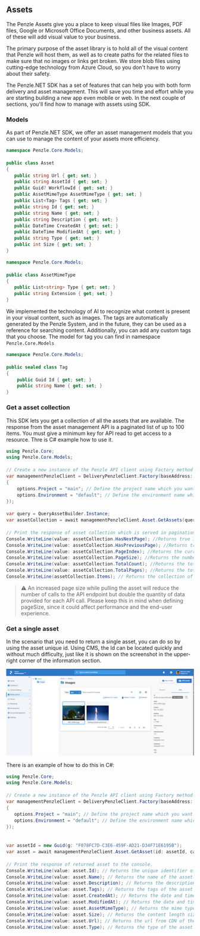 ## **Assets**

The Penzle Assets give you a place to keep visual files like Images, PDF files, Google or Microsoft Office Documents, and other business assets. All of these will add visual value to your business.

The primary purpose of the asset library is to hold all of the visual content that Penzle will host them, as well as to create paths for the related files to make sure that no images or links get broken. We store blob files using cutting-edge technology from Azure Cloud, so you don't have to worry about their safety.

 The Penzle.NET SDK has a set of features that can help you with both form delivery and asset management. This will save you time and effort while you are starting building a new app even mobile or web. In the next couple of sections, you'll find how to manage with assets using SDK.

 ### **Models**
As part of Penzle.NET SDK, we offer an asset management models that you can use to manage the content of your assets more efficiency.

 ```csharp
namespace Penzle.Core.Models;

public class Asset
{
    public string Url { get; set; }
    public string AssetId { get; set; }
    public Guid? WorkflowId { get; set; }
    public AssetMimeType AssetMimeType { get; set; }
    public List<Tag> Tags { get; set; }
    public string Id { get; set; }
    public string Name { get; set; }
    public string Description { get; set; }
    public DateTime CreatedAt { get; set; }
    public DateTime ModifiedAt { get; set; }
    public string Type { get; set; }
    public int Size { get; set; }
}
```

 ```csharp
namespace Penzle.Core.Models;

public class AssetMimeType
{
    public List<string> Type { get; set; }
    public string Extension { get; set; }
}

```

We implemented the technology of AI to recognize what content is present in your visual content, such as images. The tags are automatically generated by the Penzle System, and in the future, they can be used as a reference for searching content. Additionally, you can add any custom tags that you choose. The model for tag you can find in namespace `Penzle.Core.Models`

```csharp
namespace Penzle.Core.Models;

public sealed class Tag
{
    public Guid Id { get; set; }
    public string Name { get; set; }
}
```

 ### **Get a asset collection**

 This SDK lets you get a collection of all the assets that are available. The response from the asset management API is a paginated list of up to 100 items. You must give a minimum key for API read to get access to a resource. Thre is C# example how to use it.

```csharp
using Penzle.Core;
using Penzle.Core.Models;

// Create a new instance of the Penzle API client using Factory method ans passing API address and API key.
var managementPenzleClient = DeliveryPenzleClient.Factory(baseAddress: uri, apiDeliveryKey: apiKey, apiOptions: options =>
{
    options.Project = "main"; // Define the project name which you want to use.
    options.Environment = "default"; // Define the environment name which you want to use for the project.
});

var query = QueryAssetBuilder.Instance;
var assetCollection = await managementPenzleClient.Asset.GetAssets(query: query, cancellationToken: CancellationToken.None);

// Print the response of asset collection which is served in pagination list to the console.
Console.WriteLine(value: assetCollection.HasNextPage); //Returns true if the superset is not empty and PageNumber is less than or equal to PageCount and this is not the last subset within the superset.
Console.WriteLine(value: assetCollection.HasPreviousPage); //Returns true if the superset is not empty and PageNumber is greater than or equal to 1 and this is not the first subset within the superset.
Console.WriteLine(value: assetCollection.PageIndex); //Returns the current page number.
Console.WriteLine(value: assetCollection.PageSize); //Returns the number of items in the current page.
Console.WriteLine(value: assetCollection.TotalCount); //Returns the total number of items in the superset.
Console.WriteLine(value: assetCollection.TotalPages); //Returns the total number of pages in the superset.
Console.WriteLine(assetCollection.Items); // Returns the collection of Penzle.Core.Model.Asset in the current page.
```

> ⚠️ An increased page size while pulling the asset will reduce the number of calls to the API endpoint but double the quantity of data provided for each API call. Please keep this in mind when defining pageSize, since it could affect performance and the end-user experience.

 ### **Get a single asset**

 In the scenario that you need to return a single asset, you can do so by using the asset unique id. Using CMS, the Id can be located quickly and without much difficulty, just like it is shown on the screenshot in the upper-right corner of the information section.

 ![im](../images/asset-id.png)

There is an example of how to do this in C#:

 ```csharp
using Penzle.Core;
using Penzle.Core.Models;

 // Create a new instance of the Penzle API client using Factory method ans passing API address and API key.
var managementPenzleClient = DeliveryPenzleClient.Factory(baseAddress: uri, apiDeliveryKey: apiKey, apiOptions: options =>
{
    options.Project = "main"; // Define the project name which you want to use.
    options.Environment = "default"; // Define the environment name which you want to use for the project.
});


var assetId = new Guid(g: "F078FC7D-C3E6-459F-AD21-D34F71E6195B");
var asset = await managementPenzleClient.Asset.GetAsset(id: assetId, cancellationToken: CancellationToken.None);

// Print the response of returned asset to the console.
Console.WriteLine(value: asset.Id); // Returns the unique identifier of the asset.
Console.WriteLine(value: asset.Name); // Returns the name of the asset.
Console.WriteLine(value: asset.Description); // Returns the description of the asset.
Console.WriteLine(value: asset.Tags); // Returns the tags of the asset and it can be enumerated.
Console.WriteLine(value: asset.CreatedAt); // Returns the date and time when the asset was created.
Console.WriteLine(value: asset.ModifiedAt); // Returns the date and time when the asset was last updated.
Console.WriteLine(value: asset.AssetMimeType); // Returns the mime type of the asset. This is complex object and be access to own properties.
Console.WriteLine(value: asset.Size); // Returns the content length size of the asset.
Console.WriteLine(value: asset.Url); // Returns the url from CDN of the asset.
Console.WriteLine(value: asset.Type); // Returns the type of the asset it can be folder or file.
```
